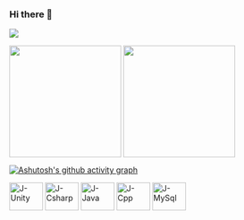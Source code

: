 ### Hi there 👋

![](https://komarev.com/ghpvc/?username=J-c0d3r&color=006bed)

<div style="display: inline_block">
<!--  
  ![Anurag's GitHub stats](https://github-readme-stats.vercel.app/api?username=j-c0d3r&show_icons=true&theme=transparent)
<br>
  [![Top Langs](https://github-readme-stats.vercel.app/api/top-langs/?username=j-c0d3r)](https://github.com/j-c0d3r/github-readme-stats)
--!>
  
  <img align="center" height="200" src="https://github-readme-stats-git-masterrstaa-rickstaa.vercel.app/api?username=j-c0d3r&show_icons=true&theme=github_dark&line_height=27&count_private=true"/>
  <img align="center" height="200" src="https://github-readme-stats-git-masterrstaa-rickstaa.vercel.app/api/top-langs/?username=j-c0d3r&size_weight=0.6&count_weight=0.4&layout=compact&theme=github_dark&langs_count=6&hide=html,hlsl,shaderlab,javascript,css,jupyter%20notebook,)"/>

  [![Ashutosh's github activity graph](https://github-readme-activity-graph.vercel.app/graph?username=j-c0d3r&theme=github-compact)](https://github.com/ashutosh00710/github-readme-activity-graph)
</div>

<div style="display: inline_block">
  <img align="center" alt="J-Unity" height="50" width="60" src="https://raw.githubusercontent.com/devicons/devicon/master/icons/unity/unity-original.svg">
  <img align="center" alt="J-Csharp" height="50" width="60" src="https://raw.githubusercontent.com/devicons/devicon/master/icons/csharp/csharp-original.svg">
  <img align="center" alt="J-Java" height="50" width="60" src="https://raw.githubusercontent.com/devicons/devicon/master/icons/java/java-original.svg">
  <img align="center" alt="J-Cpp" height="50" width="60" src="https://raw.githubusercontent.com/devicons/devicon/master/icons/cplusplus/cplusplus-original.svg">
  <img align="center" alt="J-MySql" height="50" width="60" src="https://raw.githubusercontent.com/devicons/devicon/master/icons/mysql/mysql-original.svg">
<!--   <img align="center" alt="J-Csharp" height="30" width="40" src="https://raw.githubusercontent.com/devicons/devicon/master/icons/sqlserver/sqlserver-original.svg"> -->
</div>



<!--
![Anurag's GitHub stats](https://github-readme-stats-sigma-five.vercel.app/api?username=J-c0d3r&show_icons=true&theme=tokyonight)
[![Top Langs](https://github-readme-stats-sigma-five.vercel.app/api/top-langs/?username=J-c0d3r&theme=tokyonight)](https://github.com/J-c0d3r/github-readme-stats)

<!--
**J-c0d3r/J-c0d3r** is a ✨ _special_ ✨ repository because its `README.md` (this file) appears on your GitHub profile.

Here are some ideas to get you started:

- 🔭 I’m currently working on ...
- 🌱 I’m currently learning ...
- 👯 I’m looking to collaborate on ...
- 🤔 I’m looking for help with ...
- 💬 Ask me about ...
- 📫 How to reach me: ...
- 😄 Pronouns: ...
- ⚡ Fun fact: ...
-->
